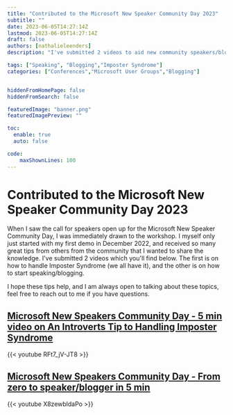 ```yaml
---
title: "Contributed to the Microsoft New Speaker Community Day 2023"
subtitle: ""
date: 2023-06-05T14:27:14Z
lastmod: 2023-06-05T14:27:14Z
draft: false
authors: [nathalieleenders]
description: "I've submitted 2 videos to aid new community speakers/bloggers on imposter syndrome, and blogging/speaking"

tags: ["Speaking", "Blogging","Imposter Syndrome"]
categories: ["Conferences","Microsoft User Groups","Blogging"]


hiddenFromHomePage: false
hiddenFromSearch: false

featuredImage: "banner.png"
featuredImagePreview: ""

toc:
  enable: true
  auto: false

code:
    maxShownLines: 100
---
```


# Contributed to the Microsoft New Speaker Community Day 2023

When I saw the call for speakers open up for the Microsoft New Speaker Community Day, I was immediately drawn to the workshop. I myself only just started with my first demo in December 2022, and received so many great tips from others from the community that I wanted to share the knowledge. I've submitted 2 videos which you'll find below. The first is on how to handle Imposter Syndrome (we all have it), and the other is on how to start speaking/blogging.

I hope these tips help, and I am always open to talking about these topics, feel free to reach out to me if you have questions.


## [Microsoft New Speakers Community Day - 5 min video on An Introverts Tip to Handling Imposter Syndrome](https://www.youtube.com/watch?v=RFt7_jV-JT8)

{{< youtube RFt7_jV-JT8 >}}

## [Microsoft New Speakers Community Day - From zero to speaker/blogger in 5 min](https://www.youtube.com/watch?v=X8zewbldaPo)

{{< youtube X8zewbldaPo >}}